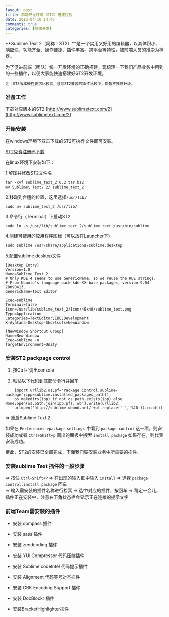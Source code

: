 ```yaml
---
layout: post
title: 前端开发环境（ST2）搭建过程
date: 2013-04-10 14:47
comments: true
categories: [前端开发]
---
```


**Sublime Text 2（简称：ST2）**是一个实用又好用的编辑器，以其体积小、响应快、功能齐全、操作便捷、插件丰富、跨平台等特性，被前端人员的推崇为神器。

为了促进前端（团队）统一开发环境的正确搭建，现梳理一下我们产品业务中用到的一些插件，以便大家能快速搭建好ST2开发环境。

``注：ST3版本硬性要求比较高，且与ST2兼容的插件比较少，帮暂不推荐升级。``

### 准备工作

下载对应版本的ST2:[http://www.sublimetext.com/2](http://www.sublimetext.com/2)

### 开始安装

在windows环境下双击下载的ST2可执行文件即可安装。

[ST2免费注册码下载](http://pan.baidu.com/share/link?shareid=2246429840&uk=3945756521#dir/path=%2F%E5%BC%80%E5%8F%91%E6%96%87%E6%A1%A3%E4%B8%AD%E5%BF%83%2F%E5%89%8D%E7%AB%AF%E7%BB%9F%E4%B8%80%E5%BC%80%E5%8F%91%E7%8E%AF%E5%A2%83)

在linux环境下安装如下：  

1.解压并修改ST2文件名

    tar -xvf sublime_text_2.0.2.tar.bz2  
    mv Sublime\ Text\ 2/ sublime_text_2

2.移动到合适的位置，这里选择``/usr/lib/``

    sudo mv sublime_text_2 /usr/lib/

3.命令行（Terminal）下启动ST2

    sudo ln -s /usr/lib/sublime_text_2/sublime_text /usr/bin/sublime

4.创建可使用的应用程序图标（可以放在Launcher下）

    sudo sublime /usr/share/applications/sublime.desktop

5.配置sublime.desktop文件

    [Desktop Entry]
    Version=1.0
    Name=Sublime Text 2
    # Only KDE 4 seems to use GenericName, so we reuse the KDE strings.
    # From Ubuntu's language-pack-kde-XX-base packages, version 9.04-20090413.
    GenericName=Text Editor
     
    Exec=sublime
    Terminal=false
    Icon=/usr/lib/sublime_text_2/Icon/48x48/sublime_text.png
    Type=Application
    Categories=TextEditor;IDE;Development
    X-Ayatana-Desktop-Shortcuts=NewWindow
     
    [NewWindow Shortcut Group]
    Name=New Window
    Exec=sublime -n
    TargetEnvironment=Unity

### 安装ST2 packpage control

1. 按Ctrl+`调出console  

2. 粘贴以下代码到底部命令行并回车

```text
    import urllib2,os;pf='Package Control.sublime-package';ipp=sublime.installed_packages_path();
    os.makedirs(ipp) if not os.path.exists(ipp) else None;open(os.path.join(ipp,pf),'wb').write(urllib2.
    urlopen('http://sublime.wbond.net/'+pf.replace(' ','%20')).read())
```

=> 重启Sublime Text 2

如果在 `Perferences->package settings` 中看到 `package control` 这一项，则安装成功或者 `Ctrl+Shift+p` 调出的面板中搜索 `install package` 如果存在，则代表安装成功。

至此，ST2的安装已全部完成，下面我们要安装业务中所需要的插件。

### 安装sublime Text 插件的一般步骤

=> 按住 `Ctrl+Shift+P`
=> 在出现的输入框中输入 `install`
=> 选择 `package control:install package` 回车  
=> 输入需安装的插件名称进行检索
=> 选中对应的插件，按回车
=> 稍定一会儿，插件正在安装中，注意右下角状态栏会显示正在连接的提示文字  

### 前端Team需安装的插件

+ 安装 compass 插件

+ 安装 sass 插件

+ 安装 zendcoding 插件

+ 安装 YUI Compressor 代码压缩插件

+ 安装 Sublime codeIntel 代码提示插件

+ 安装 Alignment 代码等号对齐插件

+ 安装 GBK Encoding Support 插件

+ 安装 DocBlockr 插件

+ 安装BracketHighlighter插件

